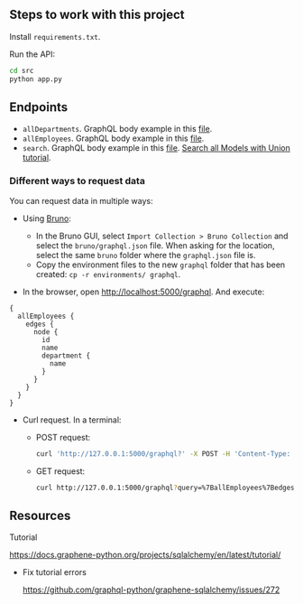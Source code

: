 ## Steps to work with this project

Install `requirements.txt`.

Run the API:

```bash
cd src
python app.py
```

## Endpoints

- `allDepartments`. GraphQL body example in this [file](bruno/graphql/allDepartments.bru).
- `allEmployees`. GraphQL body example in this [file](bruno/graphql/allEmployees.bru).
- `search`. GraphQL body example in this [file](bruno/graphql/search.bru). [Search all Models with Union tutorial](https://docs.graphene-python.org/projects/sqlalchemy/en/latest/examples/).

### Different ways to request data

You can request data in multiple ways:

- Using [Bruno](https://www.usebruno.com/):
  - In the Bruno GUI, select `Import Collection > Bruno Collection` and select the `bruno/graphql.json` file. When asking for the location, select the same `bruno` folder where the `graphql.json` file is.
  - Copy the environment files to the new `graphql` folder that has been created: `cp -r environments/ graphql`.

- In the browser, open <http://localhost:5000/graphql>. And execute:

```
{
  allEmployees {
    edges {
      node {
        id
        name
        department {
          name
        }
      }
    }
  }
}
```

- Curl request. In a terminal:

  - POST request:

    ```bash
    curl 'http://127.0.0.1:5000/graphql?' -X POST -H 'Content-Type: application/json' --data-raw '{"query":"{\n  allEmployees {\n    edges {\n      node {\n        id\n        name\n        department {\n          name\n        }\n      }\n    }\n  }\n}"}'
    ```

  - GET request:

    ```bash
    curl http://127.0.0.1:5000/graphql?query=%7BallEmployees%7Bedges%7Bnode%7Bid%20name%20department%7Bname%7D%7D%7D%7D%7D
    ```

## Resources

Tutorial

<https://docs.graphene-python.org/projects/sqlalchemy/en/latest/tutorial/>

- Fix tutorial errors

  <https://github.com/graphql-python/graphene-sqlalchemy/issues/272>
